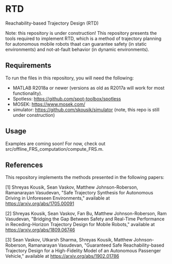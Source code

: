 # RTD
Reachability-based Trajectory Design (RTD)

Note: this repository is under construction!
This repository presents the tools required to implement RTD, which is a method of trajectory planning for autonomous mobile robots thaat can guarantee safety (in static environments) and not-at-fault behavior (in dynamic environments).

## Requirements
To run the files in this repository, you will need the following:
- MATLAB R2018a or newer (versions as old as R2017a will work for most functionality).
- Spotless: https://github.com/spot-toolbox/spotless
- MOSEK: https://www.mosek.com/
- simulator: https://github.com/skousik/simulator (note, this repo is still under construction)

## Usage
Examples are coming soon! For now, check out src/offline_FRS_computation/compute_FRS.m.

## References
This repository implements the methods presented in the following papers:

[1] Shreyas Kousik, Sean Vaskov, Matthew Johnson-Roberson, Ramanarayan Vasudevan, "Safe Trajectory Synthesis for Autonomous Driving in Unforeseen Environments," available at https://arxiv.org/abs/1705.00091

[2] Shreyas Kousik, Sean Vaskov, Fan Bu, Matthew Johnson-Roberson, Ram Vasudevan, "Bridging the Gap Between Safety and Real-Time Performance in Receding-Horizon Trajectory Design for Mobile Robots," available at https://arxiv.org/abs/1809.06746

[3] Sean Vaskov, Utkarsh Sharma, Shreyas Kousik, Matthew Johnson-Roberson, Ramanarayan Vasudevan, "Guaranteed Safe Reachability-based Trajectory Design for a High-Fidelity Model of an Autonomous Passenger Vehicle," available at https://arxiv.org/abs/1902.01786
